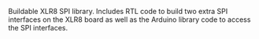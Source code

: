 Buildable XLR8 SPI library. Includes RTL code to build two extra SPI interfaces on the XLR8 board as well as the Arduino library code to access the SPI interfaces.
